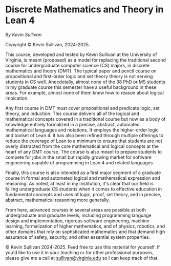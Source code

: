 # Discrete Mathematics and Theory in Lean 4

*By Kevin Sullivan*

Copyright &copy; Kevin Sullivan, 2024-2025.

This course, developed and tested by Kevin Sullivan at the University of Virginia, is meant
(proposed) as a model for replacing the traditional second course for undergraduate computer
science (CS) majors, in discrete mathematics and theory (DMT). The typical paper and pencil
course on propositional and first-order logic and set theory theory is not serving students
in CS well. Anecdotally, almost none of the 38 PhD or MS students in my graduate course this
semester have a useful background in these areas. For example, almost none of them knew how
to reason about logical impication.

Any first course in DMT must cover propositional and predicate logic, set theory, and induction.
This course delivers all of the logical and mathematical concepts covered in a traditional course
but now as a body of knowledge entirely formalized in a precise, abstract, automated  mathematical languages and notations. It employs the higher-order logic and toolset of Lean 4. It has also been refined through multiple offerings to reduce the coverage of Lean to a minimum to ensure that students are not overly distracted from the core mathematical and logical concepts at the heart of any DMT course. The course is also meant to prepare students to compete for jobs in the small but rapidly growing market for software engineering capable of programming in Lean 4 and related languages.

Finally, this course is also intended as a first major segment of a graduate course in
formal and automated logical and mathematical expression and reasoning. As noted, at least
in my institution, it's clear that our field is failing undergraduate CS students when it comes
to effective education in fundamental concepts and uses of logic, proof, set theory, and in
precise, abstract, mathematical reasoning more generally.

From here, advanced courses in several areas are possible at both undergraduate and graduate levels, including programming language design and implementation, rigorous software engineering, machine learning, formalization of higher mathematics, and of physics, robotics, and other domains that rely on sophsticated mathematics and that demand high assurance of safety, security, and other essential system properties.

 &copy; Kevin Sullivan 2024-2025. Feed free to use this material for yourself. If you'd like to use it in your teaching or for other professional purposes, please give me a call at sullivan@virginia.edu so I can keep track of that.